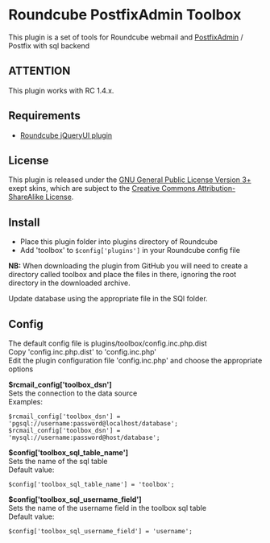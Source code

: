 Roundcube PostfixAdmin Toolbox
==============================
This plugin is a set of tools for Roundcube webmail and [PostfixAdmin](https://github.com/postfixadmin/postfixadmin) / Postfix with sql backend 



ATTENTION
---------
This plugin works with RC 1.4.x.

Requirements
------------
* [Roundcube jQueryUI plugin](https://github.com/roundcube/roundcubemail/tree/master/plugins/jqueryui)

License
-------
This plugin is released under the [GNU General Public License Version 3+](https://www.gnu.org/licenses/gpl.html) exept skins, which are subject to the [Creative Commons Attribution-ShareAlike License](http://creativecommons.org/licenses/by-sa/3.0).

Install
-------
* Place this plugin folder into plugins directory of Roundcube
* Add 'toolbox' to `$config['plugins']` in your Roundcube config file

**NB:** When downloading the plugin from GitHub you will need to create a directory called toolbox and place the files in there, ignoring the root directory in the downloaded archive.

Update database using the appropriate file in the SQl folder.

Config
------
The default config file is plugins/toolbox/config.inc.php.dist<br />
Copy 'config.inc.php.dist' to 'config.inc.php'<br />
Edit the plugin configuration file 'config.inc.php' and choose the appropriate options<br />

**$rcmail_config['toolbox_dsn']**<br />
Sets the connection to the data source<br />
Examples:
```
$rcmail_config['toolbox_dsn'] = 'pgsql://username:password@localhost/database';
$rcmail_config['toolbox_dsn'] = 'mysql://username:password@host/database';
```

**$config['toolbox_sql_table_name']**<br />
Sets the name of the sql table<br />
Default value:
```
$config['toolbox_sql_table_name'] = 'toolbox';
```

**$config['toolbox_sql_username_field']**<br />
Sets the name of the username field in the toolbox sql table<br />
Default value:
```
$config['toolbox_sql_username_field'] = 'username';
```
